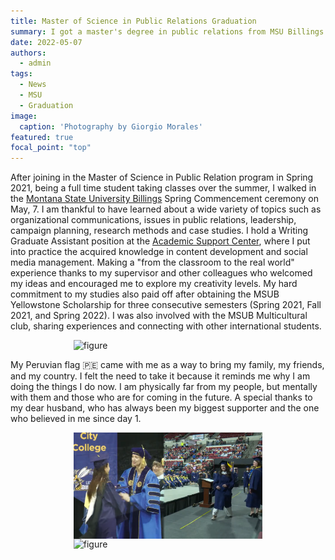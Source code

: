 ```yaml
---
title: Master of Science in Public Relations Graduation
summary: I got a master's degree in public relations from MSU Billings
date: 2022-05-07
authors:
  - admin
tags:
  - News
  - MSU
  - Graduation
image:
  caption: 'Photography by Giorgio Morales'
featured: true
focal_point: "top"
---
```


After joining in the Master of Science in Public Relation program in Spring 2021, being a full time student taking classes over the summer, I walked in the [Montana State University Billings](https://www.msubillings.edu/) Spring Commencement ceremony on May, 7.
I am thankful to have learned about a wide variety of topics such as organizational communications, issues in public relations, leadership, campaign planning, research methods and case studies.
I hold a Writing Graduate Assistant position at the [Academic Support Center](https://www.msubillings.edu/asc/), where I put into practice the acquired knowledge in content development and social media management. Making a "from the classroom to the real world" experience thanks to my supervisor and other colleagues who welcomed my ideas and encouraged me to explore my creativity levels.
My hard commitment to my studies also paid off after obtaining the MSUB Yellowstone Scholarship for three consecutive semesters (Spring 2021, Fall 2021, and Spring 2022). I was also involved with the MSUB Multicultural club, sharing experiences and connecting with other international students.

<div style="display: flex; justify-content: center;">
    <img src="4.jpg" alt="figure" width="60%">
</div>

My Peruvian flag 🇵🇪 came with me as a way to bring my family, my friends, and my country. I felt the need to take it because it reminds me why I am doing the things I do now. I am physically far from my people, but mentally with them and those who are for coming in the future.
A special thanks to my dear husband, who has always been my biggest supporter and the one who believed in me since day 1.

<div style="display: flex; justify-content: center;">
    <img src="b.png" alt="figure" width="60%">
</div>

<div style="display: flex; justify-content: center;">
    <img src="5.jpg" alt="figure" width="60%">
</div>

